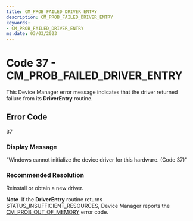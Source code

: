 ```yaml
---
title: CM_PROB_FAILED_DRIVER_ENTRY
description: CM_PROB_FAILED_DRIVER_ENTRY
keywords:
- CM_PROB_FAILED_DRIVER_ENTRY
ms.date: 03/03/2023
---
```


# Code 37 - CM_PROB_FAILED_DRIVER_ENTRY

This Device Manager error message indicates that the driver returned failure from its **DriverEntry** routine.

## Error Code

37

### Display Message

"Windows cannot initialize the device driver for this hardware. (Code 37)"

### Recommended Resolution

Reinstall or obtain a new driver.

**Note**  If the **DriverEntry** routine returns STATUS_INSUFFICIENT_RESOURCES, Device Manager reports the [CM_PROB_OUT_OF_MEMORY](cm-prob-out-of-memory.md) error code.

